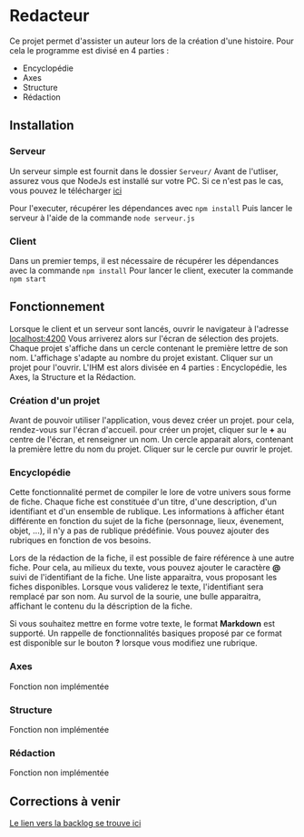 # Redacteur
Ce projet permet d'assister un auteur lors de la création d'une histoire. Pour cela le programme est divisé en 4 parties :
* Encyclopédie
* Axes
* Structure
* Rédaction

## Installation

### Serveur
Un serveur simple est fournit dans le dossier `Serveur/`
Avant de l'utliser, assurez vous que NodeJs est installé sur votre PC. Si ce n'est pas le cas, vous pouvez le télécharger [ici](https://nodejs.org/en)

Pour l'executer, récupérer les dépendances avec `npm install`
Puis lancer le serveur à l'aide de la commande `node serveur.js`

### Client
Dans un premier temps, il est nécessaire de récupérer les dépendances avec la commande `npm install`
Pour lancer le client, executer la commande `npm start`

## Fonctionnement

Lorsque le client et un serveur sont lancés, ouvrir le navigateur à l'adresse [localhost:4200](http://localhost:4200/)
Vous arriverez alors sur l'écran de sélection des projets. Chaque projet s'affiche dans un cercle contenant le première lettre de son nom.
L'affichage s'adapte au nombre du projet existant. 
Cliquer sur un projet pour l'ouvrir. L'IHM est alors divisée en 4 parties : Encyclopédie, les Axes, la Structure et la Rédaction.

### Création d'un projet
Avant de pouvoir utiliser l'application, vous devez créer un projet. pour cela, rendez-vous sur l'écran d'accueil. pour créer un projet, cliquer sur le **+** au centre de l'écran, et renseigner un nom.
Un cercle apparait alors, contenant la première lettre du nom du projet. Cliquer sur le cercle pur ouvrir le projet.

### Encyclopédie
Cette fonctionnalité permet de compiler le lore de votre univers sous forme de fiche. Chaque fiche est constituée d'un titre, d'une description, d'un identifiant et d'un ensemble de rublique.
Les informations à afficher étant différente en fonction du sujet de la fiche (personnage, lieux, évenement, objet, ...), il n'y a pas de rublique prédéfinie. Vous pouvez ajouter des rubriques en fonction de vos besoins.

Lors de la rédaction de la fiche, il est possible de faire référence à une autre fiche. Pour cela, au milieux du texte, vous pouvez ajouter le caractère **@** suivi de l'identifiant de la fiche. Une liste apparaitra, vous proposant les fiches disponibles. Lorsque vous validerez le texte, l'identifiant sera remplacé par son nom. Au survol de la sourie, une bulle apparaitra, affichant le contenu du la déscription de la fiche.

Si vous souhaitez mettre en forme votre texte, le format **Markdown** est supporté. Un rappelle de fonctionnalités basiques proposé par ce format est disponible sur le bouton **?** lorsque vous modifiez une rubrique.

### Axes
Fonction non implémentée

### Structure
Fonction non implémentée

### Rédaction
Fonction non implémentée

## Corrections à venir
[Le lien vers la backlog se trouve ici](https://github.com/AllanRENOU/Redacteur/blob/main/TODO.md)

